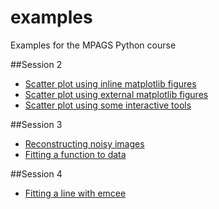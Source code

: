 examples
========

Examples for the MPAGS Python course

##Session 2

* [Scatter plot using inline matplotlib figures](https://github.com/mpags-python/examples/blob/master/plotting/scatter_plot.ipynb)
* [Scatter plot using external matplotlib figures](https://github.com/mpags-python/examples/blob/master/plotting/scatter_plot_external.ipynb)
* [Scatter plot using some interactive tools](https://github.com/mpags-python/examples/blob/master/plotting/interactive_scatter_plot.ipynb)

##Session 3

* [Reconstructing noisy images](https://github.com//mpags-python/examples/blob/master/image_processing/reconstructing_noisy_image.ipynb)
* [Fitting a function to data](https://github.com//mpags-python/examples/blob/master/fitting/fitting_a_function_to_data.ipynb)

##Session 4

* [Fitting a line with emcee](https://github.com//mpags-python/examples/blob/master/emcee/fitting_a_line_with_emcee.ipynb)
